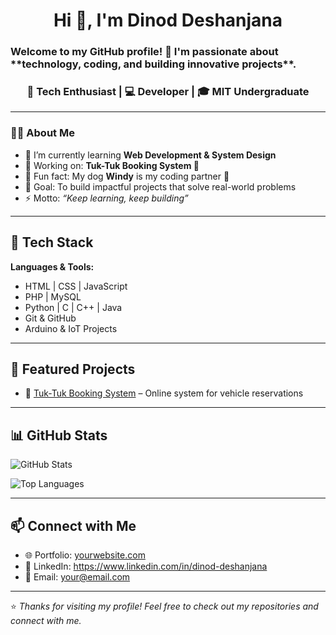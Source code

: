 <!-- Modern GitHub Profile README Template -->

<h1 align="center">Hi 👋, I'm Dinod Deshanjana</h1>
<h3>Welcome to my GitHub profile! 🚀  
I'm passionate about **technology, coding, and building innovative projects**.  </h3>
<h3 align="center">🚀 Tech Enthusiast | 💻 Developer | 🎓 MIT Undergraduate</h3>

---

### 👨‍💻 About Me
- 🌱 I’m currently learning **Web Development & System Design**
- 💼 Working on: **Tuk-Tuk Booking System 🚖**
- 🐶 Fun fact: My dog **Windy** is my coding partner 🐾
- 🎯 Goal: To build impactful projects that solve real-world problems
- ⚡ Motto: *“Keep learning, keep building”*

---

## 🔧 Tech Stack  
**Languages & Tools:**  

- HTML | CSS | JavaScript  
- PHP | MySQL  
- Python | C | C++ | Java  
- Git & GitHub  
- Arduino & IoT Projects  

---

## 📌 Featured Projects  
- 🚖 [Tuk-Tuk Booking System](https://github.com/DinodDeshanjana/Three-Wheeler-Rental-System-project.git) – Online system for vehicle reservations

---

## 📊 GitHub Stats  

![GitHub Stats](https://github-readme-stats.vercel.app/api?username=YourGitHubUsername&show_icons=true&theme=radical)  

![Top Languages](https://github-readme-stats.vercel.app/api/top-langs/?username=YourGitHubUsername&layout=compact&theme=radical)  

---

## 📫 Connect with Me  
- 🌐 Portfolio: [yourwebsite.com](#)  
- 💼 LinkedIn: https://www.linkedin.com/in/dinod-deshanjana  
- 📧 Email: your@email.com  

---

⭐️ _Thanks for visiting my profile! Feel free to check out my repositories and connect with me._  
